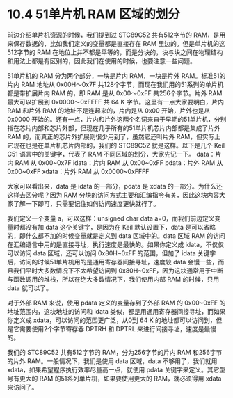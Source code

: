# 10.4 51单片机 RAM 区域的划分

前边介绍单片机资源的时候，我们提到过 STC89C52 共有512字节的 RAM，是用来保存数据的，比如我们定义的变量都是直接存在 RAM 里边的。但是单片机的这512字节的 RAM 在地位上并不都是平等的，而是分块的，块与块之间在物理结构和用法上都是有区别的，因此我们在使用的时候，也要注意一些问题。

51单片机的 RAM 分为两个部分，一块是片内 RAM，一块是片外 RAM。标准51的片内 RAM 地址从 0x00H～0x7F 共128个字节，而现在我们用的51系列的单片机都是带扩展片内 RAM 的，即 RAM 是从 0x00～0xFF 共256个字节。片外 RAM 最大可以扩展到 0x0000～0xFFFF 共 64 K 字节。这里有一点大家要明白，片内 RAM 和片外 RAM 的地址不是连起来的，片内是从 0x00 开始，片外也是从 0x0000 开始的。还有一点，片内和片外这两个名词来自于早期的51单片机，分别指在芯片内部和芯片外部，但现在几乎所有的51单片机芯片内部都是集成了片外 RAM 的，而真正的芯片外扩展则很少用到了，虽然它还叫片外 RAM，但实际上它现在也是在单片机芯片内部的，我们的 STC89C52 就是这样。以下是几个 Keil C51 语言中的关键字，代表了 RAM 不同区域的划分，大家先记一下。
data：片内 RAM 从 0x00~0x7F
idata：片内 RAM 从 0x00~0xFF
pdata：片外 RAM 从 0x00~0xFF
xdata：片外 RAM 从 0x0000~0xFFFF

大家可以看出来，data 是 idata 的一部分，pdata 是 xdata 的一部分。为什么还这样去区分呢？因为 RAM 分块的访问方式主要和汇编指令有关，因此这块内容大家了解一下即可，只需要记住如何访问速度更快就行了。

我们定义一个变量 a，可以这样：unsigned char data a=0，而我们前边定义变量时都没有加 data 这个关键字，是因为在 Keil 默认设置下，data 是可以省略的，即什么都不加的时候变量就是定义到 data 区域中的。data 区域 RAM 的访问在汇编语言中用的是直接寻址，执行速度是最快的。如果你定义成 idata，不仅仅可以访问 data 区域，还可以访问 0x80H~0xFF 的范围，但加了 idata 关键字后，访问的时候51单片机用的是通用寄存器间接寻址，速度较 data 会慢一些，而且我们平时大多数情况下不太希望访问到 0x80H~0xFF，因为这块通常用于中断与函数调用的堆栈，所以在绝大多数情况下，我们使用内部 RAM 的时候，只用 data 就可以了。

对于外部 RAM 来说，使用 pdata 定义的变量存到了外部 RAM 的 0x00~0xFF 的地址范围内，这块地址的访问和 idata 类似，都是用通用寄存器间接寻址，而如果你定义成 xdata，可以访问的范围更广泛，从0到 64 K 的地址都可以访问到，但是它需要使用2个字节寄存器 DPTRH 和 DPTRL 来进行间接寻址，速度是最慢的。

我们的 STC89C52 共有512字节的 RAM，分为256字节的片内 RAM 和256字节的片外 RAM。一般情况下，我们是使用 data 区域，data 不够用了，我们就用 xdata，如果希望程序执行效率尽量高一点，就使用 pdata 关键字来定义。其它型号有更大的 RAM 的51系列单片机，如果要使用更大的 RAM，就必须得用 xdata 来访问了。 
